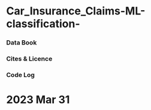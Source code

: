 # Car_Insurance_Claims-ML-classification-

### Data Book

### Cites & Licence

### Code Log
# 2023 Mar 31 
